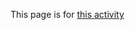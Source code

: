 This page is for <a href="https://www.dixonfoundation.org/single-post/2017/03/31/%E3%80%8A%E8%A4%92%EF%BC%8E%E7%A8%AE%E8%8C%B6%E3%80%8B%E5%89%B5%E6%96%B0%E4%BA%92%E5%8B%95%E9%9F%B3%E6%A8%82%E6%9C%83%E2%80%94%E9%95%B7%E7%AC%9B%E5%90%89%E4%BB%96%E4%BA%8C%E9%87%8D%E5%A5%8F%E8%88%87%E5%8F%B0%E5%A4%A7%E5%89%B5%E6%96%B0%E8%A8%AD%E8%A8%88%E5%AD%B8%E9%99%A2"  target="_blank" >this activity</a>
